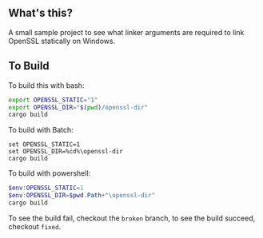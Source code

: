 ## What's this?
A small sample project to see what linker arguments are required to link
OpenSSL statically on Windows.

## To Build
To build this with bash:
```bash
export OPENSSL_STATIC="1"
export OPENSSL_DIR="$(pwd)/openssl-dir"
cargo build
```
To build with Batch:
```batch
set OPENSSL_STATIC=1
set OPENSSL_DIR=%cd%\openssl-dir
cargo build
```
To build with powershell:
```powershell
$env:OPENSSL_STATIC=1
$env:OPENSSL_DIR=$pwd.Path+"\openssl-dir"
cargo build
```

To see the build fail, checkout the `broken` branch, to see the build succeed,
checkout `fixed`.
